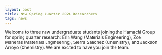 ```yaml
---
layout: post
title: New Spring Quarter 2024 Researchers
tags: news
---
```


Welcome to three new undergraduate students joining the Hamachi Group for spring quarter research: 
Erin Wang (Materials Engineering), Zoe Maheras (Materials Engineering), Sierra Sanchez (Chemistry), and Jackson Arroyo (Chemistry). We are excited to have you join the team.
